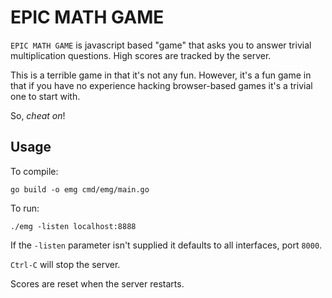 # EPIC MATH GAME

`EPIC MATH GAME` is javascript based "game" that asks you to answer trivial multiplication questions. High scores are tracked by the server.

This is a terrible game in that it's not any fun. However, it's a fun game in that if you have no experience hacking browser-based games it's a trivial one to start with.

So, _cheat on_!

## Usage

To compile:

```
go build -o emg cmd/emg/main.go
```

To run:

```
./emg -listen localhost:8888
```

If the `-listen` parameter isn't supplied it defaults to all interfaces, port `8000`.

`Ctrl-C` will stop the server.

Scores are reset when the server restarts.
